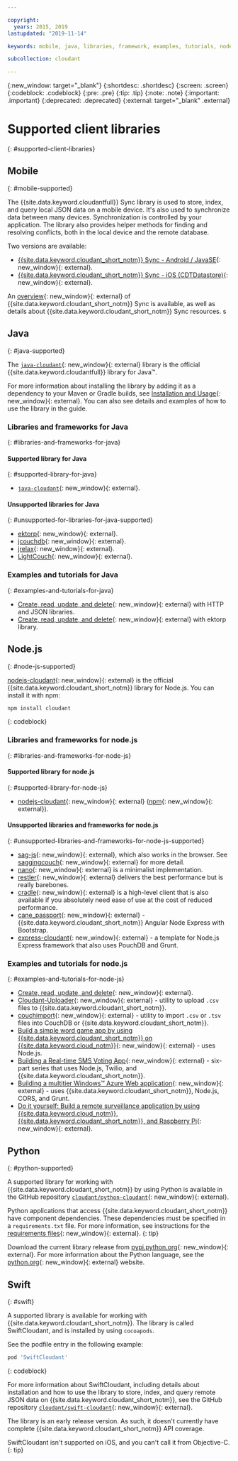 ```yaml
---

copyright:
  years: 2015, 2019
lastupdated: "2019-11-14"

keywords: mobile, java, libraries, framework, examples, tutorials, node.js, python, swift

subcollection: cloudant

---
```


{:new_window: target="_blank"}
{:shortdesc: .shortdesc}
{:screen: .screen}
{:codeblock: .codeblock}
{:pre: .pre}
{:tip: .tip}
{:note: .note}
{:important: .important}
{:deprecated: .deprecated}
{:external: target="_blank" .external}

<!-- Acrolinx: 2017-05-10 -->

# Supported client libraries
{: #supported-client-libraries}

## Mobile
{: #mobile-supported}

The {{site.data.keyword.cloudantfull}} Sync library is used to store,
index,
and query local JSON data on a mobile device.
It's also used to synchronize data between many devices.
Synchronization is controlled by your application.
The library also provides helper methods for finding and resolving conflicts,
both in the local device and the remote database.

Two versions are available:

- [{{site.data.keyword.cloudant_short_notm}} Sync - Android / JavaSE](https://github.com/cloudant/sync-android){: new_window}{: external}.
- [{{site.data.keyword.cloudant_short_notm}} Sync - iOS (CDTDatastore)](https://github.com/cloudant/CDTDatastore){: new_window}{: external}.

An [overview](https://www.ibm.com/cloud/learn/offline-first){: new_window}{: external} of {{site.data.keyword.cloudant_short_notm}} Sync is available, as well as details about {{site.data.keyword.cloudant_short_notm}} Sync resources.
s
## Java
{: #java-supported}

The [`java-cloudant`](https://github.com/cloudant/java-cloudant){: new_window}{: external} library is the official {{site.data.keyword.cloudantfull}} library for Java&trade;.

For more information about installing the library by adding it as a dependency to your Maven or Gradle builds, see 
[Installation and Usage](https://github.com/cloudant/java-cloudant#installation-and-usage){: new_window}{: external}. You can also see details and examples of how to use the library in the guide.  

### Libraries and frameworks for Java
{: #libraries-and-frameworks-for-java}

#### Supported library for Java
{: #supported-library-for-java}

- [`java-cloudant`](https://github.com/cloudant/java-cloudant){: new_window}{: external}.

#### Unsupported libraries for Java
{: #unsupported-for-libraries-for-java-supported}

- [ektorp](https://helun.github.io/Ektorp/reference_documentation.html){: new_window}{: external}.
- [jcouchdb](http://code.google.com/p/jcouchdb/){: new_window}{: external}.
- [jrelax](https://github.com/isterin/jrelax){: new_window}{: external}.
- [LightCouch](http://www.lightcouch.org/){: new_window}{: external}.

### Examples and tutorials for Java
{: #examples-and-tutorials-for-java}

- [Create, read, update, and delete](https://github.com/cloudant/haengematte/tree/master/java){: new_window}{: external} with HTTP and JSON libraries.
- [Create, read, update, and delete](https://github.com/cloudant/haengematte/tree/master/java/CrudWithEktorp){: new_window}{: external} with ektorp library.

## Node.js
{: #node-js-supported}

[nodejs-cloudant](https://github.com/cloudant/nodejs-cloudant){: new_window}{: external}
is the official {{site.data.keyword.cloudant_short_notm}} library for Node.js.
You can install it with npm:

```sh
npm install cloudant
```
{: codeblock}

### Libraries and frameworks for node.js
{: #libraries-and-frameworks-for-node-js}

#### Supported library for node.js
{: #supported-library-for-node-js}

- [nodejs-cloudant](https://github.com/cloudant/nodejs-cloudant){: new_window}{: external} ([npm](https://www.npmjs.com/package/@cloudant/cloudant){: new_window}{: external}).

#### Unsupported libraries and frameworks for node.js
{: #unsupported-libraries-and-frameworks-for-node-js-supported}

- [sag-js](https://github.com/sbisbee/sag-js){: new_window}{: external}, which also works in the browser.
  See [saggingcouch](https://github.com/sbisbee/saggingcouch.com){: new_window}{: external} for more detail.
- [nano](https://github.com/dscape/nano){: new_window}{: external} is a minimalist implementation.
- [restler](https://github.com/danwrong/restler){: new_window}{: external} delivers the best performance but is really barebones.
- [cradle](https://github.com/flatiron/cradle){: new_window}{: external} is a high-level client that is also available if you absolutely need ease of use at the cost of reduced performance.
- [cane_passport](https://github.com/ddemichele/cane_passport){: new_window}{: external} - {{site.data.keyword.cloudant_short_notm}} Angular Node Express with Bootstrap.
- [express-cloudant](https://github.com/cloudant-labs/express-cloudant){: new_window}{: external} - a template for Node.js Express framework that also uses PouchDB and Grunt.

### Examples and tutorials for node.js
{: #examples-and-tutorials-for-node-js}

- [Create, read, update, and delete](https://github.com/cloudant/haengematte/tree/master/nodejs){: new_window}{: external}.
- [Cloudant-Uploader](https://github.com/garbados/Cloudant-Uploader){: new_window}{: external} - utility to upload `.csv` files to {{site.data.keyword.cloudant_short_notm}}.
- [couchimport](https://github.com/glynnbird/couchimport){: new_window}{: external} - utility to import `.csv` or `.tsv` files into CouchDB or {{site.data.keyword.cloudant_short_notm}}.
- [Build a simple word game app by using {{site.data.keyword.cloudant_short_notm}} on {{site.data.keyword.cloud_notm}}](http://www.ibm.com/developerworks/cloud/library/cl-guesstheword-app/index.html?ca=drs-){: new_window}{: external} - uses Node.js.
- [Building a Real-time SMS Voting App](https://www.twilio.com/blog/2012/09/building-a-real-time-sms-voting-app-part-1-node-js-couchdb.html){: new_window}{: external} - six-part series that uses Node.js, Twilio, and {{site.data.keyword.cloudant_short_notm}}.
- [Building a multitier Windows&trade; Azure Web application](https://www.ampower.me/article/CouchDB/Tutorial-Building-a-Multi-Tier-Windows-Azure-Web-application-use-Cloudants-Couchdb-as-a-Service-node-94-409665?eqs=Z2NWNlltTmlUWStWcHdEWENWc3UxdmowREpiMjlGUVpKajJOZGJpSlVkemlPS2oxa0YxZE5BPT0=){: new_window}{: external} - uses {{site.data.keyword.cloudant_short_notm}}, Node.js, CORS, and Grunt.
- [Do it yourself: Build a remote surveillance application by using {{site.data.keyword.cloud_notm}}, {{site.data.keyword.cloudant_short_notm}}, and Raspberry Pi](http://www.ibm.com/developerworks/library/ba-remoteservpi-app/index.html){: new_window}{: external}.

## Python
{: #python-supported}

A supported library for working with {{site.data.keyword.cloudant_short_notm}} by using Python is
available in the GitHub repository [`cloudant/python-cloudant`](https://github.com/cloudant/python-cloudant){: new_window}{: external}.

Python applications that access {{site.data.keyword.cloudant_short_notm}} have component dependencies. These dependencies must be specified in a `requirements.txt` file. For more information, see instructions for the [requirements files](https://pip.readthedocs.io/en/1.1/requirements.html){: new_window}{: external}.
{: tip}

Download the current library release from [pypi.python.org](https://pypi.python.org/pypi/cloudant/){: new_window}{: external}.
For more information about the Python language, see the [python.org](https://www.python.org/about/){: new_window}{: external} website. 

## Swift
{: #swift}

A supported library is available for working with {{site.data.keyword.cloudant_short_notm}}.
The library is called SwiftCloudant,
and is installed by using `cocoapods`.

See the podfile entry in the following example:

```sh
pod 'SwiftCloudant'
```
{: codeblock}

For more information about SwiftCloudant,
including details about installation and how to use the library to store,
index,
and query remote JSON data on {{site.data.keyword.cloudant_short_notm}},
see the GitHub repository [`cloudant/swift-cloudant`](https://github.com/cloudant/swift-cloudant){: new_window}{: external}.

The library is an early release version. As such, it doesn't currently have complete {{site.data.keyword.cloudant_short_notm}} API coverage. 

SwiftCloudant isn't supported on iOS, and you can't call it from Objective-C.
{: tip}
